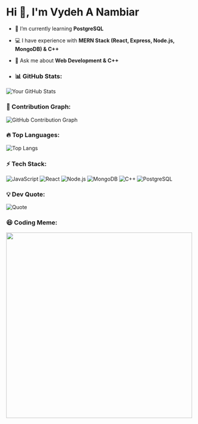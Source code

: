 # Hi 👋, I'm Vydeh A Nambiar

- 🌱 I’m currently learning **PostgreSQL**
- 💻 I have experience with **MERN Stack (React, Express, Node.js, MongoDB) & C++**
- 💬 Ask me about **Web Development & C++**

- ### 📊 GitHub Stats:
![Your GitHub Stats](https://github-readme-stats.vercel.app/api?username=Vydeh07&show_icons=true&theme=dark)

### 🚀 Contribution Graph:
![GitHub Contribution Graph](https://github-readme-activity-graph.vercel.app/graph?username=Vydeh07&theme=github-dark)

### 🔥 Top Languages:
![Top Langs](https://github-readme-stats.vercel.app/api/top-langs/?username=Vydeh07&layout=compact&theme=dark)

### ⚡ Tech Stack:
![JavaScript](https://img.shields.io/badge/JavaScript-F7DF1E?style=flat-square&logo=javascript&logoColor=black)
![React](https://img.shields.io/badge/React-20232A?style=flat-square&logo=react&logoColor=61DAFB)
![Node.js](https://img.shields.io/badge/Node.js-43853D?style=flat-square&logo=node.js&logoColor=white)
![MongoDB](https://img.shields.io/badge/MongoDB-4EA94B?style=flat-square&logo=mongodb&logoColor=white)
![C++](https://img.shields.io/badge/C++-00599C?style=flat-square&logo=cplusplus&logoColor=white)
![PostgreSQL](https://img.shields.io/badge/PostgreSQL-316192?style=flat-square&logo=postgresql&logoColor=white)


### 💡 Dev Quote:
![Quote](https://quotes-github-readme.vercel.app/api?type=horizontal&theme=dark)
### 😆 Coding Meme:
<img src="https://media.giphy.com/media/13HgwGsXF0aiGY/giphy.gif" width="500">

